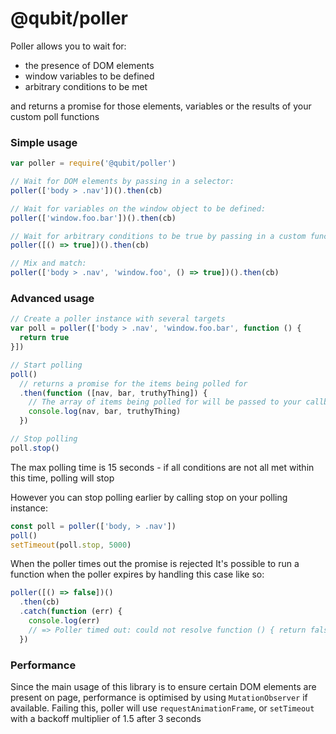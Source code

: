 @qubit/poller
=============

Poller allows you to wait for:
  - the presence of DOM elements
  - window variables to be defined
  - arbitrary conditions to be met

and returns a promise for those elements, variables or the results of your custom poll functions

### Simple usage

```js
var poller = require('@qubit/poller')

// Wait for DOM elements by passing in a selector:
poller(['body > .nav'])().then(cb)

// Wait for variables on the window object to be defined:
poller(['window.foo.bar'])().then(cb)

// Wait for arbitrary conditions to be true by passing in a custom function:
poller([() => true])().then(cb)

// Mix and match:
poller(['body > .nav', 'window.foo', () => true])().then(cb)

```

### Advanced usage

```js
// Create a poller instance with several targets
var poll = poller(['body > .nav', 'window.foo.bar', function () {
  return true
}])

// Start polling
poll()
  // returns a promise for the items being polled for
  .then(function ([nav, bar, truthyThing]) {
    // The array of items being polled for will be passed to your callback function
    console.log(nav, bar, truthyThing)
  })

// Stop polling
poll.stop()
```

The max polling time is 15 seconds - if all conditions are not all met within this time, polling will stop

However you can stop polling earlier by calling stop on your polling instance:
```js
const poll = poller(['body, > .nav'])
poll()
setTimeout(poll.stop, 5000)
```

When the poller times out the promise is rejected
It's possible to run a function when the poller expires by handling this case like so:
```js
poller([() => false])()
  .then(cb)
  .catch(function (err) {
    console.log(err)
    // => Poller timed out: could not resolve function () { return false }
  })
```

### Performance
Since the main usage of this library is to ensure certain DOM elements are present on page, performance is optimised by using `MutationObserver` if available. Failing this, poller will use `requestAnimationFrame`, or `setTimeout` with a backoff multiplier of 1.5 after 3 seconds
